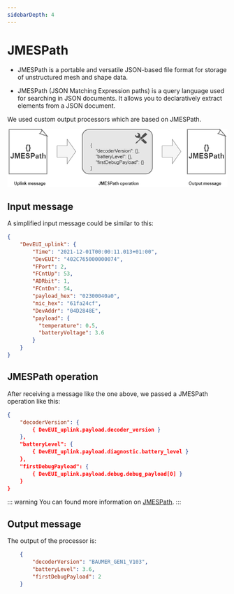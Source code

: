 ```yaml
---
sidebarDepth: 4
---
```


# JMESPath

* JMESPath is a portable and versatile JSON-based file format for storage of unstructured mesh and shape data.

* JMESPath (JSON Matching Expression paths) is a query language used for searching in JSON documents. It allows you to declaratively extract elements from a JSON document.

We used custom output processors which are based on JMESPath.

![img](./images/jmespath.png)

## Input message

A simplified input message could be similar to this:

```json
{
    "DevEUI_uplink": {
        "Time": "2021-12-01T00:00:11.013+01:00",
        "DevEUI": "402C765000000074",
        "FPort": 2,
        "FCntUp": 53,
        "ADRbit": 1,
        "FCntDn": 54,
        "payload_hex": "02300040a0",
        "mic_hex": "61fa24cf",
        "DevAddr": "04D2848E",
        "payload": {
          "temperature": 0.5,
          "batteryVoltage": 3.6
        }
    }
}
```

## JMESPath operation

After receiving a message like the one above, we passed a JMESPath operation like this:

```json
{
    "decoderVersion": {
        { DevEUI_uplink.payload.decoder_version }
    },
    "batteryLevel": {
        { DevEUI_uplink.payload.diagnostic.battery_level }
    },
    "firstDebugPayload": {
        { DevEUI_uplink.payload.debug.debug_payload[0] }
    } 
}
```
::: warning
You can found more information on <a href="https://jmespath.org/">JMESPath</a>.
:::

## Output message

The output of the processor is:

```json
    {
        "decoderVersion": "BAUMER_GEN1_V103",
        "batteryLevel": 3.6,
        "firstDebugPayload": 2
    }
```
